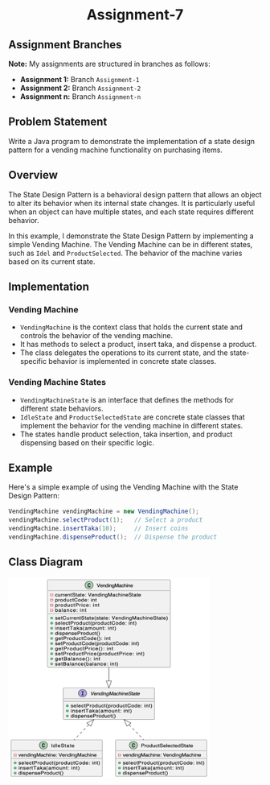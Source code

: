 
<h1 align="center">Assignment-7</h1>

## Assignment Branches
**Note:** My assignments are structured in branches as follows:
- **Assignment 1:** Branch `Assignment-1`
- **Assignment 2:** Branch `Assignment-2`
- **Assignment n:** Branch `Assignment-n`

## Problem Statement
Write a Java program to demonstrate the implementation of a state design pattern for a vending machine functionality on purchasing items.

## Overview

The State Design Pattern is a behavioral design pattern that allows an object to alter its behavior when its internal state changes. It is particularly useful when an object can have multiple states, and each state requires different behavior.

In this example, I demonstrate the State Design Pattern by implementing a simple Vending Machine. The Vending Machine can be in different states, such as `Idel` and `ProductSelected`. The behavior of the machine varies based on its current state.

## Implementation

### Vending Machine

- `VendingMachine` is the context class that holds the current state and controls the behavior of the vending machine.
- It has methods to select a product, insert taka, and dispense a product.
- The class delegates the operations to its current state, and the state-specific behavior is implemented in concrete state classes.

### Vending Machine States

- `VendingMachineState` is an interface that defines the methods for different state behaviors.
- `IdleState` and `ProductSelectedState` are concrete state classes that implement the behavior for the vending machine in different states.
- The states handle product selection, taka insertion, and product dispensing based on their specific logic.

## Example

Here's a simple example of using the Vending Machine with the State Design Pattern:

```java
VendingMachine vendingMachine = new VendingMachine();
vendingMachine.selectProduct(1);   // Select a product
vendingMachine.insertTaka(10);     // Insert coins
vendingMachine.dispenseProduct();  // Dispense the product
```
## Class Diagram
<img src="./images/Class_diagram.png" width="400" height="400">
